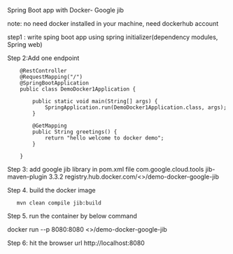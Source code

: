 Spring Boot app with Docker- Google jib

note: no need docker installed in your machine, need dockerhub account

step1 : write sping boot app using spring initializer(dependency modules, Spring web)

Step 2:Add one endpoint

        @RestController
		@RequestMapping("/")
		@SpringBootApplication
		public class DemoDocker1Application {

			public static void main(String[] args) {
				SpringApplication.run(DemoDocker1Application.class, args);
			}
			
			@GetMapping
			public String greetings() {
				return "hello welcome to docker demo";
			}

		}
   
Step 3: add google jib library in pom.xml file
           <plugin>
				<groupId>com.google.cloud.tools</groupId>
				<artifactId>jib-maven-plugin</artifactId>
				<version>3.3.2</version>
				<configuration>
					<to>
						<image>registry.hub.docker.com/<<dockerhub-username>>/demo-docker-google-jib</image>
					</to>
				</configuration>
			</plugin> 

		
Step 4. build the docker image
 
       mvn clean compile jib:build
        

Step 5. run the container by below command
   
   docker run --p 8080:8080 <<dockerloginid>>/demo-docker-google-jib
   
Step 6:  hit the browser url http://localhost:8080   

